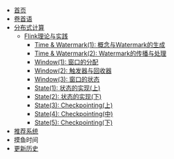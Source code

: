 <!-- sidebar.md -->
* [首页](/)
* [卷首语](preface.md)
* [分布式计算](/engineering/)
    * [Flink理论与实践](/engineering/flink/)
        * [Time & Watermark(1): 概念与Watermark的生成](/engineering/flink/time1.md)
        * [Time & Watermark(2): Watermark的传播与处理](/engineering/flink/time2.md)
        * [Window(1): 窗口的分配](/engineering/flink/window1.md)
        * [Window(2): 触发器与回收器](/engineering/flink/window2.md)
        * [Window(3): 窗口的状态](/engineering/flink/window3.md)
        * [State(1): 状态的实现(上)](/engineering/flink/state1.md)
        * [State(2): 状态的实现(下)](/engineering/flink/state2.md)
        * [State(3): Checkpointing(上)](/engineering/flink/state3.md)
        * [State(4): Checkpointing(中)](/engineering/flink/state4.md)
        * [State(5): Checkpointing(下)](/engineering/flink/state5.md)
* [推荐系统](/rec/)
* 摸鱼时间
* [更新历史](changelog.md)
